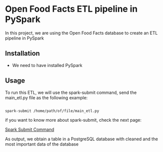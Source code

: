 # Open Food Facts ETL pipeline in PySpark

In this project, we are using the Open Food Facts database to create an ETL pipeline in PySpark

## Installation

* We need to have installed PySpark



## Usage
To run this ETL, we will use the spark-submit command, send the main_etl.py file as the following example:

```bash

spark-submit /home/path/of/file/main_etl.py
```
if you want to know more about spark-submit, check the next page:


[Spark Submit Command ](
https://sparkbyexamples.com/spark/spark-submit-command/?expand_article=1)

As output, we obtain a table in a PostgreSQL database with cleaned and the most important data of the database

